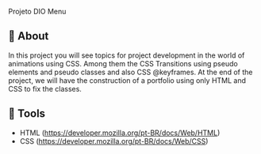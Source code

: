 <p> Projeto DIO Menu</p>

## 📕 About

In this project you will see topics for project development in the world of animations using CSS. Among them the CSS Transitions using pseudo elements and pseudo classes and also CSS @keyframes. At the end of the project, we will have the construction of a portfolio using only HTML and CSS to fix the classes.

## 🔨 Tools

- HTML (https://developer.mozilla.org/pt-BR/docs/Web/HTML)
- CSS (https://developer.mozilla.org/pt-BR/docs/Web/CSS)
